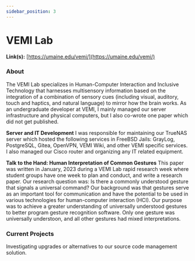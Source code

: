 ```yaml
---
sidebar_position: 3
---
```


# VEMI Lab
**Link(s):** [https://umaine.edu/vemi/](https://umaine.edu/vemi/)

### About 
The VEMI Lab specializes in Human-Computer Interaction and Inclusive Technology that harnesses multisensory information based on the integration of a combination of sensory cues (including visual, auditory, touch and haptics, and natural language) to mirror how the brain works. As an undergraduate developer at VEMI, I mainly managed our server infrastructure and physical computers, but I also co-wrote one paper which did not get published.


**Server and IT Development**
I was responsible for maintaining our TrueNAS server which hosted the following services in FreeBSD Jails: GrayLog, PostgreSQL, Gitea, OpenVPN, VEMI Wiki, and other VEMI specific services. I also managed our Cisco router and organizing any IT related equipment. 


**Talk to the Hand: Human Interpretation of Common Gestures** 
This paper was written in January, 2023 during a VEMI Lab rapid research week where student groups have one week to plan and conduct, and write a research paper. Our research question was: Is there a commonly understood gesture that signals a universal command? Our background was that gestures serve as an important tool for communication and have the potential to be used in various technologies for human-computer interaction (HCI). Our purpose was to achieve a greater understanding of universally understood gestures to better program gesture recognition software. Only one gesture was universally understoon, and all other gestures had mixed interpretations. 



### Current Projects
Investigating upgrades or alternatives to our source code management solution. 